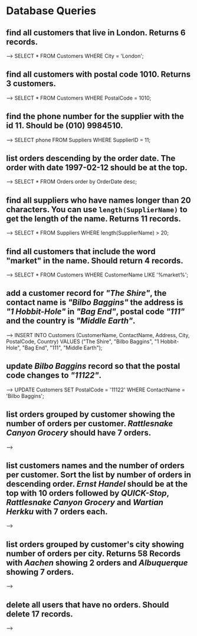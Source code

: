 # Database Queries

## find all customers that live in London. Returns 6 records.
-->	SELECT * FROM Customers WHERE City = 'London';

## find all customers with postal code 1010. Returns 3 customers.
--> SELECT * FROM Customers WHERE PostalCode = 1010;

## find the phone number for the supplier with the id 11. Should be (010) 9984510.
--> SELECT phone FROM Suppliers WHERE SupplierID = 11;

## list orders descending by the order date. The order with date 1997-02-12 should be at the top.
--> SELECT * FROM Orders order by OrderDate desc;

## find all suppliers who have names longer than 20 characters. You can use `length(SupplierName)` to get the length of the name. Returns 11 records.
--> SELECT * FROM Suppliers WHERE length(SupplierName) > 20;

## find all customers that include the word "market" in the name. Should return 4 records.
--> SELECT * FROM Customers WHERE CustomerName LIKE '%market%';

## add a customer record for _"The Shire"_, the contact name is _"Bilbo Baggins"_ the address is _"1 Hobbit-Hole"_ in _"Bag End"_, postal code _"111"_ and the country is _"Middle Earth"_.
--> INSERT INTO Customers (CustomerName, ContactName, Address, City, PostalCode, Country)
    VALUES ("The Shire", "Bilbo Baggins", "1 Hobbit-Hole", "Bag End", "111", "Middle Earth");

## update _Bilbo Baggins_ record so that the postal code changes to _"11122"_.
--> UPDATE Customers
	SET PostalCode = '11122'
	WHERE ContactName = 'Bilbo Baggins';

## list orders grouped by customer showing the number of orders per customer. _Rattlesnake Canyon Grocery_ should have 7 orders.
-->

## list customers names and the number of orders per customer. Sort the list by number of orders in descending order. _Ernst Handel_ should be at the top with 10 orders followed by _QUICK-Stop_, _Rattlesnake Canyon Grocery_ and _Wartian Herkku_ with 7 orders each.
-->

## list orders grouped by customer's city showing number of orders per city. Returns 58 Records with _Aachen_ showing 2 orders and _Albuquerque_ showing 7 orders.
-->

## delete all users that have no orders. Should delete 17 records.
-->  
